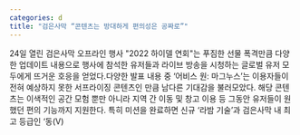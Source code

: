 ```yaml
---
categories: d
title: "검은사막 “콘텐츠는 방대하게 편의성은 공짜로”"
---
```

24일 열린 검은사막 오프라인 행사 "2022 하이델 연회"는 푸짐한 선물 폭격만큼 다양한 업데이트 내용으로 행사에 참석한 유저들과 라이브 방송을 시청하는 글로벌 유저 모두에게 뜨거운 호응을 얻었다.다양한 발표 내용 중 ‘어비스 원: 마그누스’는 이용자들이 전혀 예상하지 못한 서프라이징 콘텐츠인 만큼 남다른 기대감을 불러모았다. 해당 콘텐츠는 이색적인 공간 모험 뿐만 아니라 지역 간 이동 및 창고 이용 등 그동안 유저들이 원했던 편의 기능까지 지원한다. 특히 미션을 완료하면 신규 ‘라밤 기술’과 검은사막 내 최고 등급인 ‘동(V)